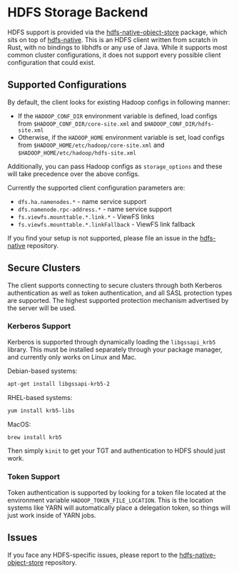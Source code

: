 # HDFS Storage Backend
HDFS support is provided via the [hdfs-native-object-store](https://github.com/datafusion-contrib/hdfs-native-object-store) package, which sits on top of [hdfs-native](https://github.com/Kimahriman/hdfs-native). This is an HDFS client written from scratch in Rust, with no bindings to libhdfs or any use of Java. While it supports most common cluster configurations, it does not support every possible client configuration that could exist.

## Supported Configurations
By default, the client looks for existing Hadoop configs in following manner:
- If the `HADOOP_CONF_DIR` environment variable is defined, load configs from `$HADOOP_CONF_DIR/core-site.xml` and `$HADOOP_CONF_DIR/hdfs-site.xml`
- Otherwise, if the `HADOOP_HOME` environment variable is set, load configs from `$HADOOP_HOME/etc/hadoop/core-site.xml` and `$HADOOP_HOME/etc/hadoop/hdfs-site.xml`

Additionally, you can pass Hadoop configs as `storage_options` and these will take precedence over the above configs.

Currently the supported client configuration parameters are:
- `dfs.ha.namenodes.*` - name service support
- `dfs.namenode.rpc-address.*` - name service support
- `fs.viewfs.mounttable.*.link.*` - ViewFS links
- `fs.viewfs.mounttable.*.linkFallback` - ViewFS link fallback

If you find your setup is not supported, please file an issue in the [hdfs-native](https://github.com/Kimahriman/hdfs-native) repository.

## Secure Clusters
The client supports connecting to secure clusters through both Kerberos authentication as well as token authentication, and all SASL protection types are supported. The highest supported protection mechanism advertised by the server will be used.

### Kerberos Support
Kerberos is supported through dynamically loading the `libgssapi_krb5` library. This must be installed separately through your package manager, and currently only works on Linux and Mac.

Debian-based systems:
```bash
apt-get install libgssapi-krb5-2
```

RHEL-based systems:
```bash
yum install krb5-libs
```

MacOS:
```bash
brew install krb5
```

Then simply `kinit` to get your TGT and authentication to HDFS should just work.

### Token Support
Token authentication is supported by looking for a token file located at the environment variable `HADOOP_TOKEN_FILE_LOCATION`. This is the location systems like YARN will automatically place a delegation token, so things will just work inside of YARN jobs.

## Issues
If you face any HDFS-specific issues, please report to the [hdfs-native-object-store](https://github.com/datafusion-contrib/hdfs-native-object-store) repository.